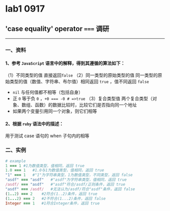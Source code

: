 # lab1 0917
## 'case equality' operator  `===` 调研
---
### 一、资料
#### 1、参考 `JavaScript` 语言中的解释，得到其遵循的算法如下：
（1）不同类型的值
直接返回` false `
（2）同一类型的原始类型的值
同一类型的原始类型的值（数值、字符串、布尔值）相同返回 `true` ，值不同返回 `false` 
- `nil` 与任何值都不相等（包括自身）
- 正 `0` 等于负 `0` ，`+0 === -0	# =>true` 
（3）复合类型值
两个复合类型（对象、数组、函数）的数据比较时，比较它们是否指向同一个地址
- 如果两个变量引用同一个对象，则它们相等
#### 2、根据 `ruby` 语法中的描述：
用于测试 case 语句的 when 子句内的相等
### 二、实例
```ruby
# example
1 === 1	#1为数值类型，值相同，返回 true
1.0 === 1	#1.0与1为数值类型，值相同，返回 true
"1" === 1	#"1"为字符串类型，1为数值类型，不同类型，返回 false
"asdf" === "asdf"	#"asdf"为字符串类型，值相同，返回 true
/asdf/ === "asdf"	#"asdf"符合/asdf/正则条件，返回 true
"asdf" === /asdf/	#无法认为/asdf/符合"asdf"条件，返回 false
(1..2) === 2	#2符合(1..2)条件，返回 true
(1...2) === 2	#2不符合(1...2)条件，返回 false
Integer === 1	#1符合Integer条件，返回 true
```
